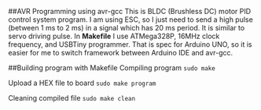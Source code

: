 ##AVR Programming using avr-gcc
This is BLDC (Brushless DC) motor PID control system program. I am using ESC, so I just need to send a high pulse (between 1 ms to 2 ms) in a signal which has 20 ms period. It is similar to servo driving pulse. In **Makefile** I use ATMega328P, 16MHz clock frequency, and USBTiny programmer. That is spec for Arduino UNO, so it is easier for me to switch framework between Arduino IDE and avr-gcc. 

##Building program with Makefile
Compiling program
`sudo make`

Upload a HEX file to board
`sudo make program`

Cleaning compiled file
`sudo make clean`
